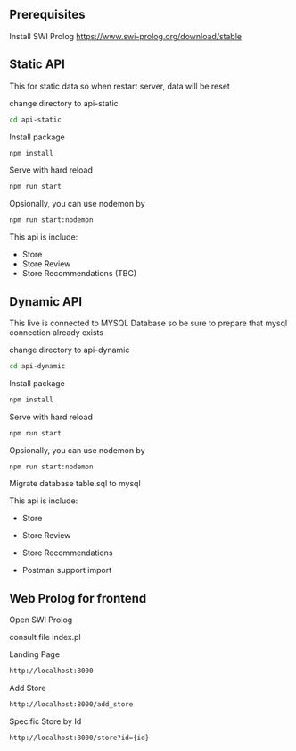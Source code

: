 ## Prerequisites

Install SWI Prolog
https://www.swi-prolog.org/download/stable

## Static API

This for static data so when restart server, data will be reset

change directory to api-static

```sh
cd api-static
```

Install package

```sh
npm install
```

Serve with hard reload

```sh
npm run start
```

Opsionally, you can use nodemon by 

```sh
npm run start:nodemon
```

This api is include:
- Store
- Store Review
- Store Recommendations (TBC)

## Dynamic API

This live is connected to MYSQL Database so be sure to prepare that mysql connection already exists

change directory to api-dynamic

```sh
cd api-dynamic
```

Install package

```sh
npm install
```

Serve with hard reload

```sh
npm run start
```

Opsionally, you can use nodemon by 

```sh
npm run start:nodemon
```

Migrate database table.sql to mysql


This api is include:
- Store
- Store Review
- Store Recommendations

- Postman support import

## Web Prolog for frontend

Open SWI Prolog

consult file index.pl

Landing Page

```sh
http://localhost:8000
```

Add Store

```sh
http://localhost:8000/add_store
```

Specific Store by Id

```sh
http://localhost:8000/store?id={id}
```
